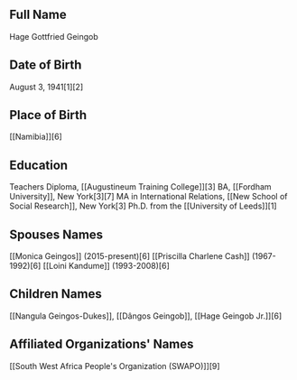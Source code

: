 ## Full Name
Hage Gottfried Geingob

## Date of Birth
August 3, 1941[1][2]

## Place of Birth
[[Namibia]][6]

## Education
Teachers Diploma, [[Augustineum Training College]][3]
BA, [[Fordham University]], New York[3][7]
MA in International Relations, [[New School of Social Research]], New York[3]
Ph.D. from the [[University of Leeds]][1]

## Spouses Names
[[Monica Geingos]] (2015-present)[6]
[[Priscilla Charlene Cash]] (1967-1992)[6]
[[Loini Kandume]] (1993-2008)[6]

## Children Names
[[Nangula Geingos-Dukes]], [[Dângos Geingob]], [[Hage Geingob Jr.]][6]

## Affiliated Organizations' Names
[[South West Africa People's Organization (SWAPO)]][9]

